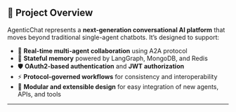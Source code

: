 ## 🌟 Project Overview

AgenticChat represents a **next-generation conversational AI platform** that moves beyond traditional single-agent chatbots. It’s designed to support:

- 🤝 **Real-time multi-agent collaboration** using A2A protocol  
- 🧠 **Stateful memory** powered by LangGraph, MongoDB, and Redis  
- 🛡️ **OAuth2-based authentication** and **JWT authorization**  
- ⚡ **Protocol-governed workflows** for consistency and interoperability  
- 🔗 **Modular and extensible design** for easy integration of new agents, APIs, and tools  
---